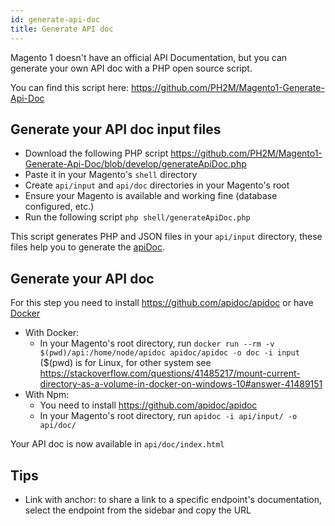 ```yaml
---
id: generate-api-doc
title: Generate API doc
---
```


Magento 1 doesn't have an official API Documentation, but you can generate your own API doc with a PHP open source script.

You can find this script here: https://github.com/PH2M/Magento1-Generate-Api-Doc

## Generate your API doc input files
- Download the following PHP script https://github.com/PH2M/Magento1-Generate-Api-Doc/blob/develop/generateApiDoc.php
- Paste it in your Magento's `shell` directory
- Create `api/input` and `api/doc` directories in your Magento's root
- Ensure your Magento is available and working fine (database configured, etc.)
- Run the following script `php shell/generateApiDoc.php`

This script generates PHP and JSON files in your `api/input` directory, these files help you to generate the [apiDoc](https://github.com/apidoc/apidoc).

## Generate your API doc
For this step you need to install https://github.com/apidoc/apidoc or have [Docker](https://www.docker.com/)
- With Docker:
    - In your Magento's root directory, run `docker run --rm -v $(pwd)/api:/home/node/apidoc apidoc/apidoc -o doc -i input` ($(pwd) is for Linux, for other system see https://stackoverflow.com/questions/41485217/mount-current-directory-as-a-volume-in-docker-on-windows-10#answer-41489151
- With Npm:
    - You need to install https://github.com/apidoc/apidoc
    - In your Magento's root directory, run `apidoc -i api/input/ -o api/doc/`

Your API doc is now available in `api/doc/index.html`

## Tips
- Link with anchor: to share a link to a specific endpoint's documentation, select the endpoint from the sidebar and copy the URL